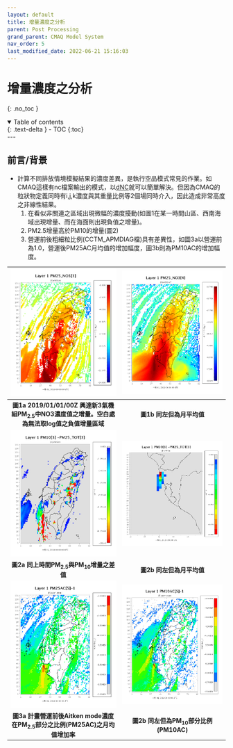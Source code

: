 ```yaml
---
layout: default
title: 增量濃度之分析
parent: Post Processing
grand_parent: CMAQ Model System
nav_order: 5
last_modified_date: 2022-06-21 15:16:03
---
```


# 增量濃度之分析
{: .no_toc }

<details open markdown="block">
  <summary>
    Table of contents
  </summary>
  {: .text-delta }
- TOC
{:toc}
</details>
---

## 前言/背景
- 計算不同排放情境模擬結果的濃度差異，是執行空品模式常見的作業。如CMAQ這樣有nc檔案輸出的模式，以[dNC][dNC]就可以簡單解決。但因為CMAQ的粒狀物定義同時有i,j,k濃度與其重量比例等2個場同時介入，因此造成非常高度之非線性結果。
  1. 在看似非關連之區域出現微幅的濃度擾動(如圖1在某一時間山區、西南海域出現增量、而在海面則出現負值之增量)。
  2. PM2.5增量高於PM10的增量(圖2)
  3. 營運前後粗細粒比例(CCTM_APMDIAG檔)具有差異性，如圖3a以營運前為1.0，營運後PM25AC月均值的增加幅度，圖3b則為PM10AC的增加幅度。

[dNC]: <https://sinotec2.github.io/Focus-on-Air-Quality/utilities/netCDF/dNC/> "2個nc檔案間的差值"


| ![圖1a-N3G_NO3.png](https://github.com/sinotec2/Focus-on-Air-Quality/raw/main/assets/images/N3G_NO3.png) |![圖1b-N3G_NO3.png](https://github.com/sinotec2/Focus-on-Air-Quality/raw/main/assets/images/N3G_NO3T.png)
|:--:|:--:|
| <b>圖1a 2019/01/01/00Z 興達新3氣機組PM<sub>2.5</sub>中NO3濃度值之增量。空白處為無法取log值之負值增量區域</b>|<b>圖1b 同左但為月平均值</b>|
| ![圖2a-N3GPMdiff.png](https://github.com/sinotec2/Focus-on-Air-Quality/raw/main/assets/images/N3GPMdiff.png) |![圖2b-N3GPMdiffT.png](https://github.com/sinotec2/Focus-on-Air-Quality/raw/main/assets/images/N3GPMdiffT.png) |
| <b>圖2a 同上時間PM<sub>2.5</sub>與PM<sub>10</sub>增量之差值</b>|<b>圖2b 同左但為月平均值</b>|
| ![圖3a-PM25ACdiffT.png](https://github.com/sinotec2/Focus-on-Air-Quality/raw/main/assets/images/PM25ACdiffT.png) |![圖3b-PM10ACdiffT.png](https://github.com/sinotec2/Focus-on-Air-Quality/raw/main/assets/images/PM10ACdiffT.png) |
| <b>圖3a 計畫營運前後Aitken mode濃度在PM<sub>2.5</sub>部分之比例(PM25AC)之月均值增加率</b>|<b>圖2b 同左但為PM<sub>10</sub>部分比例(PM10AC)</b>|
